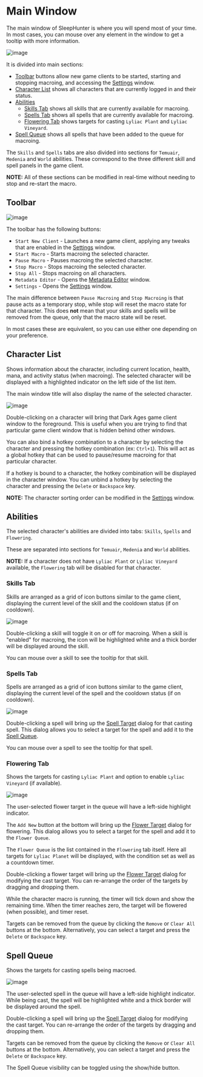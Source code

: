 # Main Window

The main window of SleepHunter is where you will spend most of your time.
In most cases, you can mouse over any element in the window to get a tooltip with more information.

![image](../screenshots/main-window.png)

It is divided into main sections:

- [Toolbar](#toolbar) buttons allow new game clients to be started, starting and stopping macroing, and accessing the [Settings](./settings.md) window.
- [Character List](#character-list) shows all characters that are currently logged in and their status.
- [Abilities](#abilities)
  - [Skills Tab](#skills-tab) shows all skills that are currently available for macroing.
  - [Spells Tab](#spells-tab) shows all spells that are currently available for macroing.
  - [Flowering Tab](#flowering-tab) shows targets for casting `Lyliac Plant` and `Lyliac Vineyard`.
- [Spell Queue](#spell-queue) shows all spells that have been added to the queue for macroing.

The `Skills` and `Spells` tabs are also divided into sections for `Temuair`, `Medenia` and `World` abilities.
These correspond to the three different skill and spell panels in the game client.

**NOTE:** All of these sections can be modified in real-time without needing to stop and re-start the macro.

## Toolbar

![image](../screenshots/tool-bar.png)

The toolbar has the following buttons:

- `Start New Client` - Launches a new game client, applying any tweaks that are enabled in the [Settings](./settings.md#game-client) window.
- `Start Macro` - Starts macroing the selected character.
- `Pause Macro` - Pauses macroing the selected character.
- `Stop Macro` - Stops macroing the selected character.
- `Stop All` - Stops macroing on all characters.
- `Metadata Editor` - Opens the [Metadata Editor](./metadata-editor.md) window.
- `Settings` - Opens the [Settings](./settings.md) window.

The main difference between `Pause Macroing` and `Stop Macroing` is that pause acts as a temporary stop, while stop will reset the macro state for that character.
This does **not** mean that your skills and spells will be removed from the queue, only that the macro state will be reset.

In most cases these are equivalent, so you can use either one depending on your preference.

## Character List

Shows information about the character, including current location, health, mana, and activity status (when macroing).
The selected character will be displayed with a highlighted indicator on the left side of the list item.

The main window title will also display the name of the selected character.

![image](../screenshots/character-list.png)

Double-clicking on a character will bring that Dark Ages game client window to the foreground.
This is useful when you are trying to find that particular game client window that is hidden behind other windows.

You can also bind a hotkey combination to a character by selecting the character and pressing the hotkey combination (ex: `Ctrl+1`).
This will act as a global hotkey that can be used to pause/resume macroing for that particular character.

If a hotkey is bound to a character, the hotkey combination will be displayed in the character window.
You can unbind a hotkey by selecting the character and pressing the `Delete` or `Backspace` key.

**NOTE:** The character sorting order can be modified in the [Settings](./settings.md) window.

## Abilities

The selected character's abilities are divided into tabs: `Skills`, `Spells` and `Flowering`.

These are separated into sections for `Temuair`, `Medenia` and `World` abilities.

**NOTE:** If a character does not have `Lyliac Plant` or `Lyliac Vineyard` available, the `Flowering` tab will be disabled for that character.

### Skills Tab

Skills are arranged as a grid of icon buttons similar to the game client, displaying the current level of the skill and the cooldown status (if on cooldown).

![image](../screenshots/skills-tab.png)

Double-clicking a skill will toggle it on or off for macroing.
When a skill is "enabled" for macroing, the icon will be highlighted white and a thick border will be displayed around the skill.

You can mouse over a skill to see the tooltip for that skill.

### Spells Tab

Spells are arranged as a grid of icon buttons similar to the game client, displaying the current level of the spell and the cooldown status (if on cooldown).

![image](../screenshots/spells-tab.png)

Double-clicking a spell will bring up the [Spell Target](./spell-target.md) dialog for that casting spell.
This dialog allows you to select a target for the spell and add it to the [Spell Queue](#spell-queue).

You can mouse over a spell to see the tooltip for that spell.

### Flowering Tab

Shows the targets for casting `Lyliac Plant` and option to enable `Lyliac Vineyard` (if available).

![image](../screenshots/flowering-tab.png)

The user-selected flower target in the queue will have a left-side highlight indicator.

The `Add New` button at the bottom will bring up the [Flower Target](./flower-target.md) dialog for flowering.
This dialog allows you to select a target for the spell and add it to the `Flower Queue`.

The `Flower Queue` is the list contained in the `Flowering` tab itself.
Here all targets for `Lyliac Planet` will be displayed, with the condition set as well as a countdown timer.

Double-clicking a flower target will bring up the [Flower Target](./flower-target.md) dialog for modifying the cast target.
You can re-arrange the order of the targets by dragging and dropping them.

While the character macro is running, the timer will tick down and show the remaining time.
When the timer reaches zero, the target will be flowered (when possible), and timer reset.

Targets can be removed from the queue by clicking the `Remove` or `Clear All` buttons at the bottom.
Alternatively, you can select a target and press the `Delete` or `Backspace` key.

## Spell Queue

Shows the targets for casting spells being macroed.

![image](../screenshots/spell-queue.png)

The user-selected spell in the queue will have a left-side highlight indicator.
While being cast, the spell will be highlighted white and a thick border will be displayed around the spell.

Double-clicking a spell will bring up the [Spell Target](./spell-target.md) dialog for modifying the cast target.
You can re-arrange the order of the targets by dragging and dropping them.

Targets can be removed from the queue by clicking the `Remove` or `Clear All` buttons at the bottom.
Alternatively, you can select a target and press the `Delete` or `Backspace` key.

The Spell Queue visibility can be toggled using the show/hide button.
